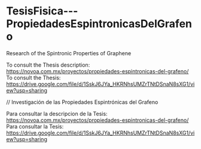 # TesisFisica---PropiedadesEspintronicasDelGrafeno
Research of the Spintronic Properties of Graphene

To consult the Thesis description: https://novoa.com.mx/proyectos/propiedades-espintronicas-del-grafeno/
To consult the Thesis: https://drive.google.com/file/d/1SskJ6JYa_HKRNhsUMZrTNtDSnaN8sXG1/view?usp=sharing


//  Investigación de las Propiedades Espintrónicas del Grafeno

Para consultar la descripcion de la Tesis: https://novoa.com.mx/proyectos/propiedades-espintronicas-del-grafeno/
Para consultar la Tesis: https://drive.google.com/file/d/1SskJ6JYa_HKRNhsUMZrTNtDSnaN8sXG1/view?usp=sharing

